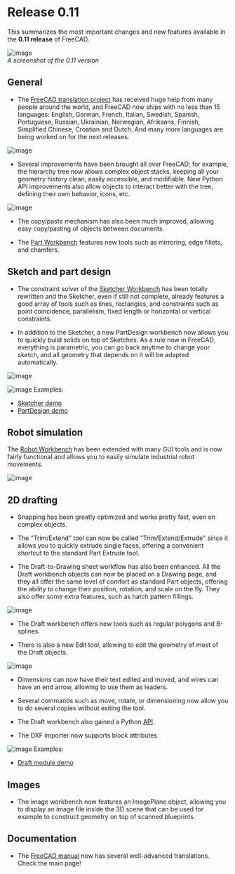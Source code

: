 # Release 0.11

This summarizes the most important changes and new features available in the **0.11 release** of FreeCAD.  

![image](https://github.com/FreeCAD/FreeCAD-documentation-docusaurus/assets/100439627/61627d50-fc31-4664-b607-7fc6c4d1e043)  
_A screenshot of the 0.11 version_  

## General

- The [FreeCAD translation project](http://crowdin.net/project/freecad) has received huge help from many people around the world, and FreeCAD now ships with no less than 15 languages: English, German, French, Italian, Swedish, Spanish, Portuguese, Russian, Ukrainian, Norwegian, Afrikaans, Finnish, Simplified Chinese, Croatian and Dutch. And many more languages are being worked on for the next releases.
  
![image](https://github.com/FreeCAD/FreeCAD-documentation-docusaurus/assets/100439627/52ba6bf0-0754-4a86-91e2-9ef6228f3526)  

- Several improvements have been brought all over FreeCAD; for example, the hierarchy tree now allows complex object stacks, keeping all your geometry history clean, easily accessible, and modifiable. New Python API improvements also allow objects to interact better with the tree, defining their own behavior, icons, etc.  

![image](https://github.com/FreeCAD/FreeCAD-documentation-docusaurus/assets/100439627/92dc3c07-70bc-4924-9aad-20ed343a3942)  

- The copy/paste mechanism has also been much improved, allowing easy copy/pasting of objects between documents.

- The [Part Workbench](https://wiki.freecad.org/Part_Workbench) features new tools such as mirroring, edge fillets, and chamfers.

## Sketch and part design

- The constraint solver of the [Sketcher Workbench](https://wiki.freecad.org/Sketcher_Workbench) has been totally rewritten and the Sketcher, even if still not complete, already features a good array of tools such as lines, rectangles, and constraints such as point coincidence, parallelism, fixed length or horizontal or vertical constraints.

- In addition to the Sketcher, a new PartDesign workbench now allows you to quickly build solids on top of Sketches. As a rule now in FreeCAD, everything is parametric, you can go back anytime to change your sketch, and all geometry that depends on it will be adapted automatically.  

![image](https://github.com/FreeCAD/FreeCAD-documentation-docusaurus/assets/100439627/9400d0ef-6b53-4b07-be28-c88694ce5e38)  

![image](https://github.com/FreeCAD/FreeCAD-documentation-docusaurus/assets/100439627/d7f18446-53d2-43d1-af40-01fb17133560) Examples: 
- [Sketcher demo](http://www.youtube.com/watch?v=hvXupH5bA0E) 
- [PartDesign demo](http://www.youtube.com/watch?v=7ih9Jp3OAwA)

## Robot simulation

The [Robot Workbench](https://wiki.freecad.org/Robot_Workbench) has been extended with many GUI tools and is now fairly functional and allows you to easily simulate industrial robot movements.  

![image](https://github.com/FreeCAD/FreeCAD-documentation-docusaurus/assets/100439627/8b2ae102-47f8-47b2-bd9c-973b5cead167)  

## 2D drafting

- Snapping has been greatly optimized and works pretty fast, even on complex objects.

- The "Trim/Extend" tool can now be called "Trim/Extend/Extrude" since it allows you to quickly extrude single faces, offering a convenient shortcut to the standard Part Extrude tool.

- The Draft-to-Drawing sheet workflow has also been enhanced. All the Draft workbench objects can now be placed on a Drawing page, and they all offer the same level of comfort as standard Part objects, offering the ability to change their position, rotation, and scale on the fly. They also offer some extra features, such as hatch pattern fillings.  

![image](https://github.com/FreeCAD/FreeCAD-documentation-docusaurus/assets/100439627/11d913bb-6801-498b-87c8-9ac7066032e9)  

- The Draft workbench offers new tools such as regular polygons and B-splines.

- There is also a new Edit tool, allowing to edit the geometry of most of the Draft objects.  

![image](https://github.com/FreeCAD/FreeCAD-documentation-docusaurus/assets/100439627/1e38f26c-ccb7-433e-85a6-e11a323b12e4)  

- Dimensions can now have their text edited and moved, and wires can have an end arrow, allowing to use them as leaders.

- Several commands such as move, rotate, or dimensioning now allow you to do several copies without exiting the tool.

- The Draft workbench also gained a Python [API](https://wiki.freecad.org/Draft_API).

- The DXF importer now supports block attributes.    

![image](https://github.com/FreeCAD/FreeCAD-documentation-docusaurus/assets/100439627/3cde6b15-2abf-4d75-be7d-0eec8dfde6f0) Examples: 
- [Draft module demo](http://www.youtube.com/watch?v=Q7cG-LQK8Ps)

## Images

- The image workbench now features an ImagePlane object, allowing you to display an image file inside the 3D scene that can be used for example to construct geometry on top of scanned blueprints.

## Documentation

- The [FreeCAD manual](https://wiki.freecad.org/Online_Help_Toc) now has several well-advanced translations. Check the main page!
